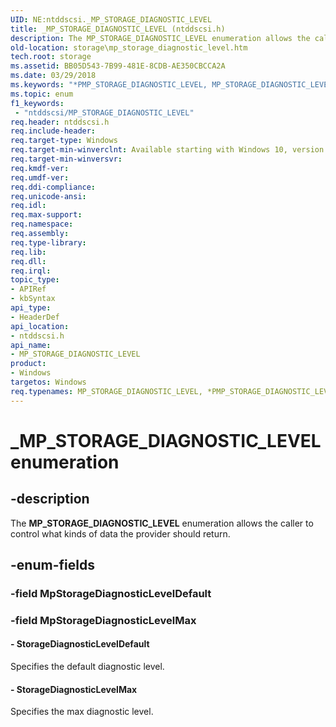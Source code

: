 ```yaml
---
UID: NE:ntddscsi._MP_STORAGE_DIAGNOSTIC_LEVEL
title: _MP_STORAGE_DIAGNOSTIC_LEVEL (ntddscsi.h)
description: The MP_STORAGE_DIAGNOSTIC_LEVEL enumeration allows the caller to control what kinds of data the provider should return.
old-location: storage\mp_storage_diagnostic_level.htm
tech.root: storage
ms.assetid: BB05D543-7B99-481E-8CDB-AE350CBCCA2A
ms.date: 03/29/2018
ms.keywords: "*PMP_STORAGE_DIAGNOSTIC_LEVEL, MP_STORAGE_DIAGNOSTIC_LEVEL, MP_STORAGE_DIAGNOSTIC_LEVEL enumeration [Storage Devices], PMP_STORAGE_DIAGNOSTIC_LEVEL, PMP_STORAGE_DIAGNOSTIC_LEVEL enumeration pointer [Storage Devices], StorageDiagnosticLevelDefault, StorageDiagnosticLevelMax, _MP_STORAGE_DIAGNOSTIC_LEVEL, ntddscsi/MP_STORAGE_DIAGNOSTIC_LEVEL, ntddscsi/PMP_STORAGE_DIAGNOSTIC_LEVEL, ntddscsi/StorageDiagnosticLevelDefault, ntddscsi/StorageDiagnosticLevelMax, storage.mp_storage_diagnostic_level"
ms.topic: enum
f1_keywords:
 - "ntddscsi/MP_STORAGE_DIAGNOSTIC_LEVEL"
req.header: ntddscsi.h
req.include-header: 
req.target-type: Windows
req.target-min-winverclnt: Available starting with Windows 10, version 1709.
req.target-min-winversvr: 
req.kmdf-ver: 
req.umdf-ver: 
req.ddi-compliance: 
req.unicode-ansi: 
req.idl: 
req.max-support: 
req.namespace: 
req.assembly: 
req.type-library: 
req.lib: 
req.dll: 
req.irql: 
topic_type:
- APIRef
- kbSyntax
api_type:
- HeaderDef
api_location:
- ntddscsi.h
api_name:
- MP_STORAGE_DIAGNOSTIC_LEVEL
product:
- Windows
targetos: Windows
req.typenames: MP_STORAGE_DIAGNOSTIC_LEVEL, *PMP_STORAGE_DIAGNOSTIC_LEVEL
---
```


# _MP_STORAGE_DIAGNOSTIC_LEVEL enumeration


## -description


The <b>MP_STORAGE_DIAGNOSTIC_LEVEL</b> enumeration allows the caller to control what kinds of data the provider should return.


## -enum-fields




### -field MpStorageDiagnosticLevelDefault


### -field MpStorageDiagnosticLevelMax




#### - StorageDiagnosticLevelDefault

Specifies the default diagnostic level.


#### - StorageDiagnosticLevelMax

Specifies the max diagnostic level.

